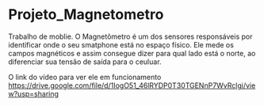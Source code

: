 # Projeto_Magnetometro
Trabalho de moblie.
O Magnetômetro é um dos sensores responsáveis por identificar onde o seu smatphone está no espaço físico.
Ele mede os campos magnéticos e assim consegue dizer para qual lado está o norte, ao diferenciar sua tensão de saída para o ceuluar.

O link do vídeo para ver ele em funcionamento
https://drive.google.com/file/d/1IogO51_46lRYDP0T30TGENnP7WvRclgj/view?usp=sharing
